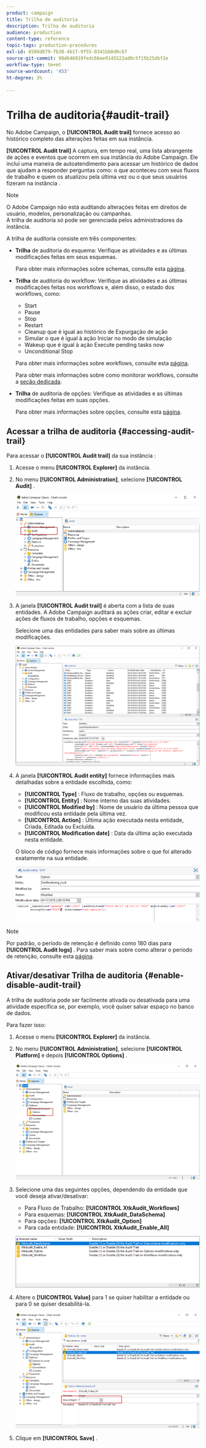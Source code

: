 ```yaml
---
product: campaign
title: Trilha de auditoria
description: Trilha de auditoria
audience: production
content-type: reference
topic-tags: production-procedures
exl-id: 8508d879-fb38-4b1f-9f55-0341bb8d0c67
source-git-commit: 98d646919fedc66ee9145522ad0c5f15b25dbf2e
workflow-type: tm+mt
source-wordcount: '453'
ht-degree: 3%

---
```


# Trilha de auditoria{#audit-trail}

No Adobe Campaign, o **[!UICONTROL Audit trail]** fornece acesso ao histórico completo das alterações feitas em sua instância.

**[!UICONTROL Audit trail]** A captura, em tempo real, uma lista abrangente de ações e eventos que ocorrem em sua instância do Adobe Campaign. Ele inclui uma maneira de autoatendimento para acessar um histórico de dados que ajudam a responder perguntas como: o que aconteceu com seus fluxos de trabalho e quem os atualizou pela última vez ou o que seus usuários fizeram na instância .

>[!NOTE]
>
>O Adobe Campaign não está auditando alterações feitas em direitos de usuário, modelos, personalização ou campanhas.\
>A trilha de auditoria só pode ser gerenciada pelos administradores da instância.

A trilha de auditoria consiste em três componentes:

* **Trilha** de auditoria do esquema: Verifique as atividades e as últimas modificações feitas em seus esquemas.

   Para obter mais informações sobre schemas, consulte esta [página](../../configuration/using/data-schemas.md).

* **Trilha** de auditoria do workflow: Verifique as atividades e as últimas modificações feitas nos workflows e, além disso, o estado dos workflows, como:

   * Start
   * Pause
   * Stop
   * Restart
   * Cleanup que é igual ao histórico de Expurgação de ação
   * Simular o que é igual à ação Iniciar no modo de simulação
   * Wakeup que é igual à ação Execute pending tasks now
   * Unconditional Stop

   Para obter mais informações sobre workflows, consulte esta [página](../../workflow/using/about-workflows.md).

   Para obter mais informações sobre como monitorar workflows, consulte a [seção dedicada](../../workflow/using/monitoring-workflow-execution.md).

* **Trilha** de auditoria de opções: Verifique as atividades e as últimas modificações feitas em suas opções.

   Para obter mais informações sobre opções, consulte esta [página](../../installation/using/configuring-campaign-options.md).

## Acessar a trilha de auditoria {#accessing-audit-trail}

Para acessar o **[!UICONTROL Audit trail]** da sua instância :

1. Acesse o menu **[!UICONTROL Explorer]** da instância.
1. No menu **[!UICONTROL Administration]**, selecione **[!UICONTROL Audit]** .

   ![](assets/audit_trail_1.png)

1. A janela **[!UICONTROL Audit trail]** é aberta com a lista de suas entidades. A Adobe Campaign auditará as ações criar, editar e excluir ações de fluxos de trabalho, opções e esquemas.

   Selecione uma das entidades para saber mais sobre as últimas modificações.

   ![](assets/audit_trail_2.png)

1. A janela **[!UICONTROL Audit entity]** fornece informações mais detalhadas sobre a entidade escolhida, como:

   * **[!UICONTROL Type]** : Fluxo de trabalho, opções ou esquemas.
   * **[!UICONTROL Entity]** : Nome interno das suas atividades.
   * **[!UICONTROL Modified by]** : Nome de usuário da última pessoa que modificou esta entidade pela última vez.
   * **[!UICONTROL Action]** : Última ação executada nesta entidade, Criada, Editada ou Excluída.
   * **[!UICONTROL Modification date]** : Data da última ação executada nesta entidade.

   O bloco de código fornece mais informações sobre o que foi alterado exatamente na sua entidade.

   ![](assets/audit_trail_3.png)

>[!NOTE]
>
>Por padrão, o período de retenção é definido como 180 dias para **[!UICONTROL Audit logs]** . Para saber mais sobre como alterar o período de retenção, consulte esta [página](../../production/using/database-cleanup-workflow.md#deployment-wizard).

## Ativar/desativar Trilha de auditoria {#enable-disable-audit-trail}

A trilha de auditoria pode ser facilmente ativada ou desativada para uma atividade específica se, por exemplo, você quiser salvar espaço no banco de dados.

Para fazer isso:

1. Acesse o menu **[!UICONTROL Explorer]** da instância.
1. No menu **[!UICONTROL Administration]**, selecione **[!UICONTROL Platform]** e depois **[!UICONTROL Options]** .

   ![](assets/audit_trail_4.png)

1. Selecione uma das seguintes opções, dependendo da entidade que você deseja ativar/desativar:

   * Para Fluxo de Trabalho: **[!UICONTROL XtkAudit_Workflows]**
   * Para esquemas: **[!UICONTROL XtkAudit_DataSchema]**
   * Para opções: **[!UICONTROL XtkAudit_Option]**
   * Para cada entidade: **[!UICONTROL XtkAudit_Enable_All]**

   ![](assets/audit_trail_5.png)

1. Altere o **[!UICONTROL Value]** para 1 se quiser habilitar a entidade ou para 0 se quiser desabilitá-la.

   ![](assets/audit_trail_6.png)

1. Clique em **[!UICONTROL Save]** .
